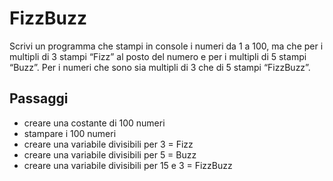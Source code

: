 FizzBuzz
===
Scrivi un programma che stampi in console i numeri da 1 a 100,
ma che per i multipli di 3 stampi “Fizz” al posto del numero e per i multipli di 5 stampi “Buzz”.
Per i numeri che sono sia multipli di 3 che di 5 stampi “FizzBuzz”.
## Passaggi
- creare una costante di 100 numeri 
- stampare i 100 numeri 
- creare una variabile divisibili per 3 = Fizz
- creare una variabile divisibili per 5 = Buzz
- creare una variabile divisibili per 15 e 3 = FizzBuzz 
